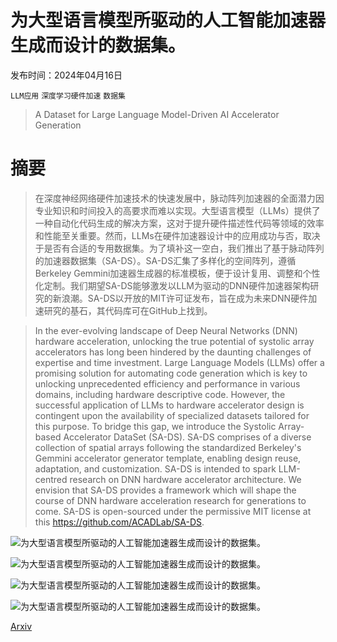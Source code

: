 # 为大型语言模型所驱动的人工智能加速器生成而设计的数据集。

发布时间：2024年04月16日

`LLM应用` `深度学习硬件加速` `数据集`

> A Dataset for Large Language Model-Driven AI Accelerator Generation

# 摘要

> 在深度神经网络硬件加速技术的快速发展中，脉动阵列加速器的全面潜力因专业知识和时间投入的高要求而难以实现。大型语言模型（LLMs）提供了一种自动化代码生成的解决方案，这对于提升硬件描述性代码等领域的效率和性能至关重要。然而，LLMs在硬件加速器设计中的应用成功与否，取决于是否有合适的专用数据集。为了填补这一空白，我们推出了基于脉动阵列的加速器数据集（SA-DS）。SA-DS汇集了多样化的空间阵列，遵循Berkeley Gemmini加速器生成器的标准模板，便于设计复用、调整和个性化定制。我们期望SA-DS能够激发以LLM为驱动的DNN硬件加速器架构研究的新浪潮。SA-DS以开放的MIT许可证发布，旨在成为未来DNN硬件加速研究的基石，其代码库可在GitHub上找到。

> In the ever-evolving landscape of Deep Neural Networks (DNN) hardware acceleration, unlocking the true potential of systolic array accelerators has long been hindered by the daunting challenges of expertise and time investment. Large Language Models (LLMs) offer a promising solution for automating code generation which is key to unlocking unprecedented efficiency and performance in various domains, including hardware descriptive code. However, the successful application of LLMs to hardware accelerator design is contingent upon the availability of specialized datasets tailored for this purpose. To bridge this gap, we introduce the Systolic Array-based Accelerator DataSet (SA-DS). SA-DS comprises of a diverse collection of spatial arrays following the standardized Berkeley's Gemmini accelerator generator template, enabling design reuse, adaptation, and customization. SA-DS is intended to spark LLM-centred research on DNN hardware accelerator architecture. We envision that SA-DS provides a framework which will shape the course of DNN hardware acceleration research for generations to come. SA-DS is open-sourced under the permissive MIT license at this https://github.com/ACADLab/SA-DS.

![为大型语言模型所驱动的人工智能加速器生成而设计的数据集。](../../../paper_images/2404.10875/x1.png)

![为大型语言模型所驱动的人工智能加速器生成而设计的数据集。](../../../paper_images/2404.10875/framework.jpg)

![为大型语言模型所驱动的人工智能加速器生成而设计的数据集。](../../../paper_images/2404.10875/x2.png)

![为大型语言模型所驱动的人工智能加速器生成而设计的数据集。](../../../paper_images/2404.10875/x3.png)

[Arxiv](https://arxiv.org/abs/2404.10875)